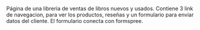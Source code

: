 Página de una libreria de ventas de libros nuevos y usados.
Contiene 3 link de navegacion, para ver los productos, reseñas y un formulario para enviar datos del cliente.
El formulario conecta con formspree.

